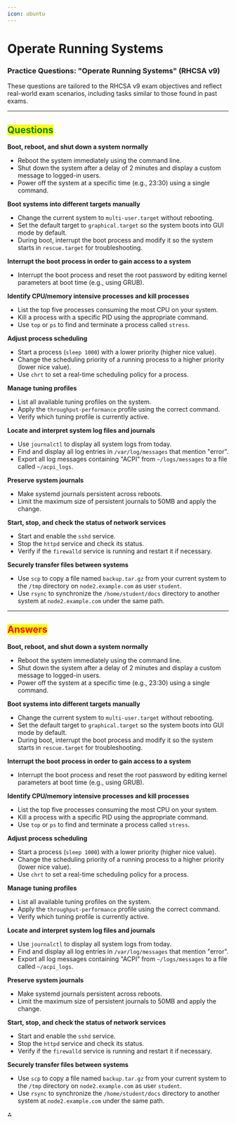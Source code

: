 ```yaml
---
icon: ubuntu
---
```


# Operate Running Systems

### Practice Questions: "Operate Running Systems" (RHCSA v9)

These questions are tailored to the RHCSA v9 exam objectives and reflect real-world exam scenarios, including tasks similar to those found in past exams.

***

## <mark style="color:green;">Questions</mark>

**Boot, reboot, and shut down a system normally**

* Reboot the system immediately using the command line.
* Shut down the system after a delay of 2 minutes and display a custom message to logged-in users.
* Power off the system at a specific time (e.g., 23:30) using a single command.

**Boot systems into different targets manually**

* Change the current system to `multi-user.target` without rebooting.
* Set the default target to `graphical.target` so the system boots into GUI mode by default.
* During boot, interrupt the boot process and modify it so the system starts in `rescue.target` for troubleshooting.

**Interrupt the boot process in order to gain access to a system**

* Interrupt the boot process and reset the root password by editing kernel parameters at boot time (e.g., using GRUB).

**Identify CPU/memory intensive processes and kill processes**

* List the top five processes consuming the most CPU on your system.
* Kill a process with a specific PID using the appropriate command.
* Use `top` or `ps` to find and terminate a process called `stress`.

**Adjust process scheduling**

* Start a process (`sleep 1000`) with a lower priority (higher nice value).
* Change the scheduling priority of a running process to a higher priority (lower nice value).
* Use `chrt` to set a real-time scheduling policy for a process.

**Manage tuning profiles**

* List all available tuning profiles on the system.
* Apply the `throughput-performance` profile using the correct command.
* Verify which tuning profile is currently active.

**Locate and interpret system log files and journals**

* Use `journalctl` to display all system logs from today.
* Find and display all log entries in `/var/log/messages` that mention "error".
* Export all log messages containing "ACPI" from `~/logs/messages` to a file called `~/acpi_logs`.

**Preserve system journals**

* Make systemd journals persistent across reboots.
* Limit the maximum size of persistent journals to 50MB and apply the change.

**Start, stop, and check the status of network services**

* Start and enable the `sshd` service.
* Stop the `httpd` service and check its status.
* Verify if the `firewalld` service is running and restart it if necessary.

**Securely transfer files between systems**

* Use `scp` to copy a file named `backup.tar.gz` from your current system to the `/tmp` directory on `node2.example.com` as user `student`.
* Use `rsync` to synchronize the `/home/student/docs` directory to another system at `node2.example.com` under the same path.

***

## <mark style="color:red;">Answers</mark>

**Boot, reboot, and shut down a system normally**

* Reboot the system immediately using the command line.
* Shut down the system after a delay of 2 minutes and display a custom message to logged-in users.
* Power off the system at a specific time (e.g., 23:30) using a single command.

**Boot systems into different targets manually**

* Change the current system to `multi-user.target` without rebooting.
* Set the default target to `graphical.target` so the system boots into GUI mode by default.
* During boot, interrupt the boot process and modify it so the system starts in `rescue.target` for troubleshooting.

**Interrupt the boot process in order to gain access to a system**

* Interrupt the boot process and reset the root password by editing kernel parameters at boot time (e.g., using GRUB).

**Identify CPU/memory intensive processes and kill processes**

* List the top five processes consuming the most CPU on your system.
* Kill a process with a specific PID using the appropriate command.
* Use `top` or `ps` to find and terminate a process called `stress`.

**Adjust process scheduling**

* Start a process (`sleep 1000`) with a lower priority (higher nice value).
* Change the scheduling priority of a running process to a higher priority (lower nice value).
* Use `chrt` to set a real-time scheduling policy for a process.

**Manage tuning profiles**

* List all available tuning profiles on the system.
* Apply the `throughput-performance` profile using the correct command.
* Verify which tuning profile is currently active.

**Locate and interpret system log files and journals**

* Use `journalctl` to display all system logs from today.
* Find and display all log entries in `/var/log/messages` that mention "error".
* Export all log messages containing "ACPI" from `~/logs/messages` to a file called `~/acpi_logs`.

**Preserve system journals**

* Make systemd journals persistent across reboots.
* Limit the maximum size of persistent journals to 50MB and apply the change.

**Start, stop, and check the status of network services**

* Start and enable the `sshd` service.
* Stop the `httpd` service and check its status.
* Verify if the `firewalld` service is running and restart it if necessary.

**Securely transfer files between systems**

* Use `scp` to copy a file named `backup.tar.gz` from your current system to the `/tmp` directory on `node2.example.com` as user `student`.
* Use `rsync` to synchronize the `/home/student/docs` directory to another system at `node2.example.com` under the same path.



⁂
